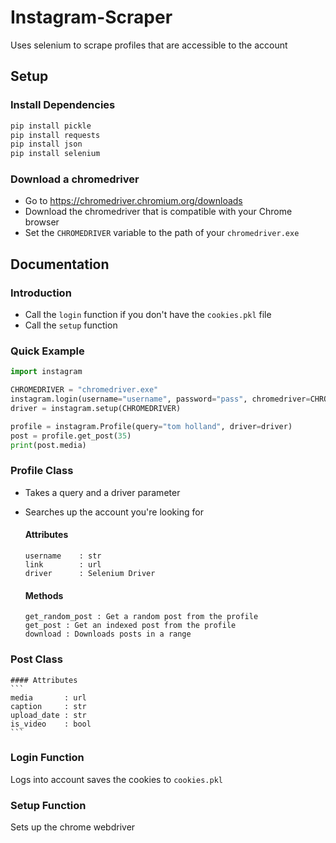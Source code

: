 # Instagram-Scraper
Uses selenium to scrape profiles that are accessible to the account

## Setup
  ### Install Dependencies
  ```sh
  pip install pickle
  pip install requests
  pip install json
  pip install selenium
  ```

  ### Download a chromedriver
  - Go to https://chromedriver.chromium.org/downloads
  - Download the chromedriver that is compatible with your Chrome browser
  - Set the `CHROMEDRIVER` variable to the path of your `chromedriver.exe`

## Documentation
  ### Introduction
  - Call the `login` function if you don't have the `cookies.pkl` file
  - Call the `setup` function

  ### Quick Example
  ```py
  import instagram

  CHROMEDRIVER = "chromedriver.exe"
  instagram.login(username="username", password="pass", chromedriver=CHROMEDRIVER)
  driver = instagram.setup(CHROMEDRIVER)

  profile = instagram.Profile(query="tom holland", driver=driver)
  post = profile.get_post(35)
  print(post.media)
  ```

  ### Profile Class
  - Takes a query and a driver parameter
  - Searches up the account you're looking for

    #### Attributes
    ```
    username    : str
    link        : url
    driver      : Selenium Driver
    ```
    #### Methods
    ```
    get_random_post : Get a random post from the profile
    get_post : Get an indexed post from the profile
    download : Downloads posts in a range
    ```

  ### Post Class
    #### Attributes
    ```
    media       : url
    caption     : str
    upload_date : str
    is_video    : bool
    ```

  ### Login Function
  Logs into account saves the cookies to `cookies.pkl`

  ### Setup Function
  Sets up the chrome webdriver

